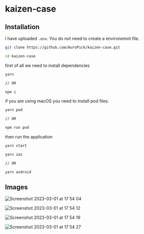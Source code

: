# kaizen-case

## Installation

I have uploaded `.env`. You do not need to create a environemnt file.

```bash
git clone https://github.com/AuroPick/kaizen-case.git
```
```bash
cd kaizen-case
```
first of all we need to install dependencies
```bash
yarn

// OR

npm i
```
if you are using macOS you need to install pod files.
```bash
yarn pod

// OR

npm run pod
```
then run the application
```bash
yarn start
```
```bash
yarn ios

// OR

yarn android
```

## Images
![Screenshot 2023-03-01 at 17 54 04](https://user-images.githubusercontent.com/53499802/222179716-bdcb807e-0f73-43a8-82cb-88485a836b63.png)

![Screenshot 2023-03-01 at 17 54 12](https://user-images.githubusercontent.com/53499802/222179763-bb6bfd89-d2fc-41a9-bd8f-42d5a5231288.png)

![Screenshot 2023-03-01 at 17 54 19](https://user-images.githubusercontent.com/53499802/222179819-ea8fed04-e0ed-41c3-be58-280d68f70d26.png)

![Screenshot 2023-03-01 at 17 54 27](https://user-images.githubusercontent.com/53499802/222179840-070ab21f-2c40-4ede-b80d-fa5ad267e863.png)

